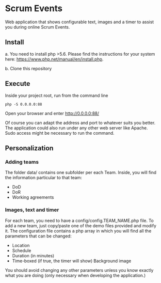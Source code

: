 
# Scrum Events

Web application that shows configurable text, images and a timer to assist you during online Scrum Events.

## Install

a. You need to install php >5.6. Please find the instructions for your system here: https://www.php.net/manual/en/install.php.

b. Clone this repository

## Execute

Inside your project root, run from the command line 

    php -S 0.0.0.0:88

Open your browser and enter http://0.0.0.0:88/


Of course you can adapt the address and port to whatever suits you better.
The application could also run under any other web server like Apache.
Sudo access might be necessary to run the command.

## Personalization

### Adding teams

The folder data/ contains one subfolder per each Team. Inside, you will find the information particular to that team:

 - DoD 
 - DoR
 - Working agreements

### Images, text and timer

For each team, you need to have a config/config.TEAM_NAME.php file. To add a new team, just copy/paste one of the demo files provided and modify it.
The configuration file contains a php array in which you will find all the parameters that can be changed:

 - Location 
 - Schedule 
 - Duration (in minutes) 
 - Time-boxed (if true, the timer will show) 
   Background image

You should avoid changing any other parameters unless you know exactly what you are doing (only necessary when developing the application.)
